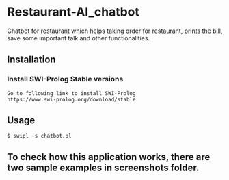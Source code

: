 # Restaurant-AI_chatbot
Chatbot for restaurant which helps taking order for restaurant, prints the bill, save some important talk and other functionalities. 

## Installation

### Install SWI-Prolog Stable versions
    Go to following link to install SWI-Prolog
    https://www.swi-prolog.org/download/stable

## Usage
    $ swipl -s chatbot.pl

## To check how this application works, there are two sample examples in screenshots folder.
